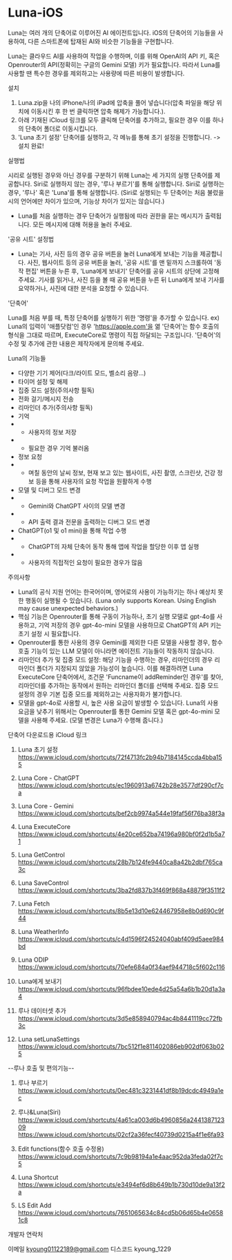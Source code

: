 # Luna-iOS
Luna는 여러 개의 단축어로 이루어진 AI 에이전트입니다. iOS의 단축어의 기능들을 사용하여, 다른 스마트폰에 탑재된 AI와 비슷한 기능들을 구현합니다.

Luna는 클라우드 AI를 사용하여 작업을 수행하며, 이를 위해 OpenAI의 API 키, 혹은 Openrouter의 API(정확히는 구글의 Gemini 모델) 키가 필요합니다. 따라서 Luna를 사용할 땐 특수한 경우를 제외하고는 사용량에 따른 비용이 발생합니다.

설치

1. Luna.zip을 나의 iPhone/나의 iPad에 압축을 풀어 넣습니다(압축 파일을 해당 위치에 이동시킨 후 한 번 클릭하면 압축 해제가 가능합니다.).
2. 아래 기재된 iCloud 링크를 모두 클릭해 단축어를 추가하고, 필요한 경우 이를 하나의 단축어 폴더로 이동시킵니다.
3. 'Luna 초기 설정' 단축어를 실행하고, 각 메뉴를 통해 초기 설정을 진행합니다.
-> 설치 완료!

실행법

시리로 실행된 경우와 아닌 경우를 구분하기 위해 Luna는 세 가지의 실행 단축어를 제공합니다.
Siri로 실행하지 않는 경우, '루나 부르기'를 통해 실행합니다.
Siri로 실행하는 경우, '루나' 혹은 'Luna'를 통해 실행합니다. (Siri로 실행되는 두 단축어는 처음 불렀을 시의 언어에만 차이가 있으며, 기능상 차이가 있지는 않습니다.)
+ Luna를 처음 실행하는 경우 단축어가 실행됨에 따라 권한을 묻는 메시지가 출력됩니다. 모든 메시지에 대해 허용을 눌러 주세요.

'공유 시트' 설정법
- Luna는 기사, 사진 등의 경우 공유 버튼을 눌러 Luna에게 보내는 기능을 제공합니다. 사진, 웹사이트 등의 공유 버튼을 눌러, '공유 시트'를 맨 밑까지 스크롤하여 '동작 편집' 버튼을 누른 후, 'Luna에게 보내기' 단축어를 공유 시트의 상단에 고정해 주세요.
기사를 읽거나, 사진 등을 볼 때 공유 버튼을 누른 뒤 Luna에게 보내 기사를 요약하거나, 사진에 대한 분석을 요청할 수 있습니다.

'단축어'

Luna를 처음 부를 때, 특정 단축어를 실행하기 위한 '명령'을 추가할 수 있습니다.
ex) Luna의 입력이 '애플닷컴'인 경우 'https://apple.com'을 엶
'단축어'는 함수 호출의 형식을 그대로 따르며, ExecuteCore로 명령이 직접 하달되는 구조입니다.
'단축어'의 수정 및 추가에 관한 내용은 제작자에게 문의해 주세요.

Luna의 기능들

- 다양한 기기 제어(다크/라이트 모드, 벨소리 음량...)
- 타이머 설정 및 해제
- 집중 모드 설정(주의사항 필독)
- 전화 걸기/메시지 전송
- 리마인더 추가(주의사항 필독)
- 기억
- - 사용자의 정보 저장
- - 필요한 경우 기억 불러옴
- 정보 요청
- - 며칠 동안의 날씨 정보, 현재 보고 있는 웹사이트, 사진 촬영, 스크린샷, 건강 정보 등을 통해 사용자의 요청 작업을 원활하게 수행
- 모델 및 디버그 모드 변경
- - Gemini와 ChatGPT 사이의 모델 변경
- - API 출력 결과 전문을 출력하는 디버그 모드 변경
- ChatGPT(o1 및 o1 mini)을 통해 작업 수행
- - ChatGPT의 자체 단축어 동작 통해 앱에 작업을 할당한 이후 앱 실행
- - 사용자의 직접적인 요청이 필요한 경우가 많음

주의사항

- Luna의 공식 지원 언어는 한국어이며, 영어로의 사용이
가능하기는 하나 예상치 못한 행동이 실행될 수 있습니다. (Luna only supports Korean. Using English may cause unexpected behaviors.)
- 핵심 기능은 Openrouter를 통해 구동이 가능하나, 초기 실행 모델로 gpt-4o를 사용하고, 기억 저장의 경우 gpt-4o-mini 모델을 사용하므로 ChatGPT의 API 키는 초기 설정 시 필요합니다.
- Openrouter를 통한 사용의 경우 Gemini를 제외한 다른 모델을 사용할 경우, 함수 호출 기능이 있는 LLM 모델이 아니라면 에이전트 기능들이 작동하지 않습니다.
- 리마인더 추가 및 집중 모드 설정: 해당 기능을 수행하는 경우, 리마인더의 경우 리마인더 폴더가 지정되지 않았을 가능성이 높습니다. 이를 해결하려면 Luna ExecuteCore 단축어에서, 조건문 'Funcname이 addReminder인 경우'를 찾아, 리마인더를 추가하는 동작에서 원하는 리마인더 폴더를 선택해 주세요. 집중 모드 설정의 경우 기본 집중 모드를 제외하고는 사용자화가 불가합니다.
- 모델을 gpt-4o로 사용할 시, 높은 사용 요금이 발생할 수 있습니다. Luna의 사용 요금을 낮추기 위해서는 Openrouter를 통한 Gemini 모델 혹은 gpt-4o-mini 모델을 사용해 주세요. (모델 변경은 Luna가 수행해 줍니다.)

단축어 다운로드용 iCloud 링크
1. Luna 초기 설정
https://www.icloud.com/shortcuts/72f4713fc2b94b7184145ccda4bba155

3. Luna Core - ChatGPT
https://www.icloud.com/shortcuts/ec1960913a6742b28e3577df290cf7ca

4. Luna Core - Gemini
https://www.icloud.com/shortcuts/bef2cb9974a544e19faf56f76ba38f3a

5. Luna ExecuteCore
https://www.icloud.com/shortcuts/4e20ce652ba74196a980bf0f2d1b5a71

6. Luna GetControl
https://www.icloud.com/shortcuts/28b7b124fe9440ca8a42b2dbf765ca3c

7. Luna SaveControl
https://www.icloud.com/shortcuts/3ba2fd837b3f469f868a48879f3511f2

8. Luna Fetch
https://www.icloud.com/shortcuts/8b5e13d10e624467958e8b0d690c9f44

9. Luna WeatherInfo
https://www.icloud.com/shortcuts/c4d1596f24524040abf409d5aee984bd

10. Luna ODIP
https://www.icloud.com/shortcuts/70efe684a0f34aef944718c5f602c116

11. Luna에게 보내기
https://www.icloud.com/shortcuts/96fbdee10ede4d25a54a6b1b20d1a3a4

12. 루나 데이터셋 추가
https://www.icloud.com/shortcuts/3d5e858940794ac4b8441119cc72fb3c

13. Luna setLunaSettings
https://www.icloud.com/shortcuts/7bc512f1e811402086eb902df063b025

--루나 호출 및 편의기능--
1. 루나 부르기
https://www.icloud.com/shortcuts/0ec481c3231441df8b19dcdc4949a1ec

2. 루나&Luna(Siri)
https://www.icloud.com/shortcuts/4a61ca003d6b4960856a244138712309
https://www.icloud.com/shortcuts/02cf2a36fecf40739d0215a4f1e6fa93

3. Edit functions(함수 호출 수정용)
https://www.icloud.com/shortcuts/7c9b98194a1e4aac952da3feda02f7c5

4. Luna Shortcut
https://www.icloud.com/shortcuts/e3494ef6d8b649b1b730d10de9a13f2a

5. LS Edit Add
https://www.icloud.com/shortcuts/7651065634c84cd5b06d65b4e06581c8

개발자 연락처

이메일 kyoung01122189@gmail.com
디스코드 kyoung_1229
